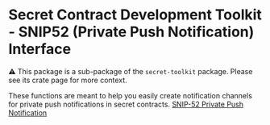 # Secret Contract Development Toolkit - SNIP52 (Private Push Notification) Interface

⚠️ This package is a sub-package of the `secret-toolkit` package. Please see its crate page for more context.

These functions are meant to help you easily create notification channels for private push notifications in secret contracts. [SNIP-52 Private Push Notification](https://github.com/SolarRepublic/SNIPs/blob/feat/snip-52/SNIP-52.md)